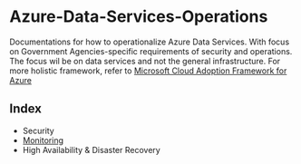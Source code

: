 # Azure-Data-Services-Operations
Documentations for how to operationalize Azure Data Services. With focus on Government Agencies-specific requirements of security and operations. The focus wil be on data services and not the general infrastructure. For more holistic framework, refer to [Microsoft Cloud Adoption Framework for Azure](https://docs.microsoft.com/en-us/azure/cloud-adoption-framework/)


## Index
- Security
- [Monitoring](monitoring/readme.md)
- High Availability & Disaster Recovery

